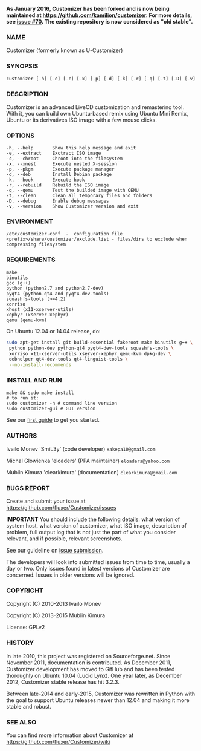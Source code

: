**As January 2016, Customizer has been forked and is now being maintained at https://github.com/kamilion/customizer. For more details, see [issue #70](https://github.com/clearkimura/Customizer/issues/70). The existing repository is now considered as "old stable".**

### NAME

Customizer (formerly known as U-Customizer)


### SYNOPSIS

    customizer [-h] [-e] [-c] [-x] [-p] [-d] [-k] [-r] [-q] [-t] [-D] [-v]


### DESCRIPTION

Customizer is an advanced LiveCD customization and remastering tool. With it, you can build own
Ubuntu-based remix using Ubuntu Mini Remix, Ubuntu or its derivatives ISO image with a few mouse clicks.


### OPTIONS

    -h, --help       Show this help message and exit
    -e, --extract    Exctract ISO image
    -c, --chroot     Chroot into the filesystem
    -x, --xnest      Execute nested X-session
    -p, --pkgm       Execute package manager
    -d, --deb        Install Debian package
    -k, --hook       Execute hook
    -r, --rebuild    Rebuild the ISO image
    -q, --qemu       Test the builded image with QEMU
    -t, --clean      Clean all temporary files and folders
    -D, --debug      Enable debug messages
    -v, --version    Show Customizer version and exit


### ENVIRONMENT

    /etc/customizer.conf  -  configuration file
    <prefix>/share/customizer/exclude.list - files/dirs to exclude when compressing filesystem


### REQUIREMENTS

    make
    binutils
    gcc (g++)
    python (python2.7 and python2.7-dev)
    pyqt4 (python-qt4 and pyqt4-dev-tools)
    squashfs-tools (>=4.2)
    xorriso
    xhost (x11-xserver-utils)
    xephyr (xserver-xephyr)
    qemu (qemu-kvm)

On Ubuntu 12.04 or 14.04 release, do:
```sh
sudo apt-get install git build-essential fakeroot make binutils g++ \
 python python-dev python-qt4 pyqt4-dev-tools squashfs-tools \
 xorriso x11-xserver-utils xserver-xephyr qemu-kvm dpkg-dev \
 debhelper qt4-dev-tools qt4-linguist-tools \
 --no-install-recommends
```

### INSTALL AND RUN

    make && sudo make install
    # to run it: 
    sudo customizer -h # command line version
    sudo customizer-gui # GUI version

See our [first guide](https://github.com/clearkimura/Customizer/wiki/First-guide) to get you started.


### AUTHORS

Ivailo Monev 'SmiL3y' (code developer) `xakepa10@gmail.com`

Michal Glowienka 'eloaders' (PPA maintainer) `eloaders@yahoo.com`

Mubiin Kimura 'clearkimura' (documentation) `clearkimura@gmail.com`


### BUGS REPORT

Create and submit your issue at https://github.com/fluxer/Customizer/issues

**IMPORTANT** You should include the following details: what version of system host, 
what version of customizer, what ISO image, description of problem, full output log that is 
not just the part of what you consider relevant, and if possible, relevant screenshots.

See our guideline on [issue submission](https://github.com/clearkimura/Customizer/wiki/Issue-submission).

The developers will look into submitted issues from time to time, usually a day or two.
Only issues found in latest versions of Customizer are concerned. Issues in older versions
will be ignored.


### COPYRIGHT

Copyright (C) 2010-2013 Ivailo Monev

Copyright (C) 2013-2015 Mubiin Kimura

License: GPLv2


### HISTORY

In late 2010, this project was registered on Sourceforge.net. Since November 2011,
documentation is contributed. As December 2011, Customizer development has moved to
GitHub and has been tested thoroughly on Ubuntu 10.04 (Lucid Lynx). One year later, 
as December 2012, Customizer stable release has hit 3.2.3.

Between late-2014 and early-2015, Customizer was rewritten in Python with the goal to 
support Ubuntu releases newer than 12.04 and making it more stable and robust.


### SEE ALSO

You can find more information about Customizer at https://github.com/fluxer/Customizer/wiki
